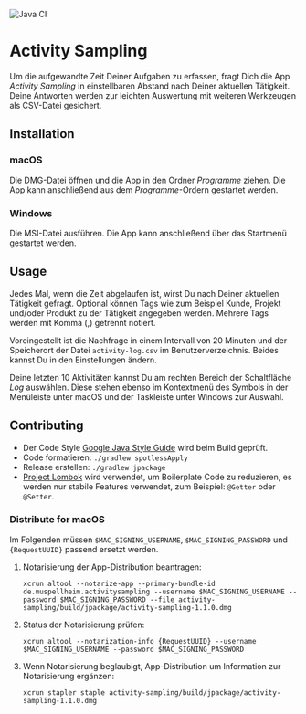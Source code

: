 ![Java CI](https://github.com/falkoschumann/activity-sampling-java/workflows/Java%20CI/badge.svg)

# Activity Sampling

Um die aufgewandte Zeit Deiner Aufgaben zu erfassen, fragt Dich die App
_Activity Sampling_ in einstellbaren Abstand nach Deiner aktuellen Tätigkeit.
Deine Antworten werden zur leichten Auswertung mit weiteren Werkzeugen als
CSV-Datei gesichert.

## Installation

### macOS

Die DMG-Datei öffnen und die App in den Ordner _Programme_ ziehen. Die App kann
anschließend aus dem _Programme_-Ordern gestartet werden.

### Windows

Die MSI-Datei ausführen. Die App kann anschließend über das Startmenü gestartet
werden.

## Usage

Jedes Mal, wenn die Zeit abgelaufen ist, wirst Du nach Deiner aktuellen
Tätigkeit gefragt. Optional können Tags wie zum Beispiel Kunde, Projekt und/oder
Produkt zu der Tätigkeit angegeben werden. Mehrere Tags werden mit Komma (,)
getrennt notiert.

Voreingestellt ist die Nachfrage in einem Intervall von 20 Minuten und der
Speicherort der Datei `activity-log.csv` im Benutzerverzeichnis. Beides kannst
Du in den Einstellungen ändern.

Deine letzten 10 Aktivitäten kannst Du am rechten Bereich der Schaltfläche _Log_
auswählen. Diese stehen ebenso im Kontextmenü des Symbols in der Menüleiste
unter macOS und der Taskleiste unter Windows zur Auswahl.

## Contributing

- Der Code Style [Google Java Style Guide][1] wird beim Build geprüft.
- Code formatieren: `./gradlew spotlessApply`
- Release erstellen: `./gradlew jpackage`
- [Project Lombok][2] wird verwendet, um Boilerplate Code zu reduzieren, es
  werden nur stabile Features verwendet, zum Beispiel: `@Getter` oder `@Setter`.

### Distribute for macOS

Im Folgenden müssen `$MAC_SIGNING_USERNAME`, `$MAC_SIGNING_PASSWORD`
und `{RequestUUID}` passend ersetzt werden.

1. Notarisierung der App-Distribution beantragen:

   `xcrun altool --notarize-app --primary-bundle-id de.muspellheim.activitysampling --username $MAC_SIGNING_USERNAME --password $MAC_SIGNING_PASSWORD --file activity-sampling/build/jpackage/activity-sampling-1.1.0.dmg`

2. Status der Notarisierung prüfen:

   `xcrun altool --notarization-info {RequestUUID} --username $MAC_SIGNING_USERNAME --password $MAC_SIGNING_PASSWORD`

3. Wenn Notarisierung beglaubigt, App-Distribution um Information zur
   Notarisierung ergänzen:

   `xcrun stapler staple activity-sampling/build/jpackage/activity-sampling-1.1.0.dmg`


[1]: https://google.github.io/styleguide/javaguide.html
[2]: https://projectlombok.org
